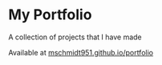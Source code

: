 # My Portfolio
A collection of projects that I have made

Available at [mschmidt951.github.io/portfolio](https://mschmidt951.github.io/portfolio/index.html)
